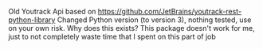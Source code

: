 Old Youtrack Api based on https://github.com/JetBrains/youtrack-rest-python-library
Changed Python version (to version 3), nothing tested, use on your own risk.
Why does this exists? This package doesn't work for me, just to not completely waste
time that I spent on this part of job 
